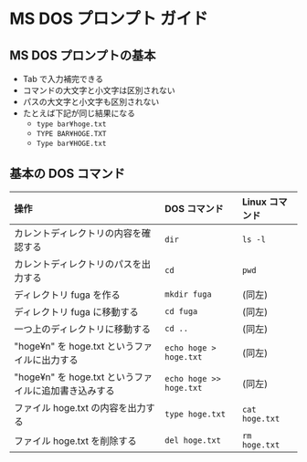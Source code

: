 # MS DOS プロンプト ガイド

## MS DOS プロンプトの基本

- Tab で入力補完できる
- コマンドの大文字と小文字は区別されない
- パスの大文字と小文字も区別されない
- たとえば下記が同じ結果になる
    - `type bar¥hoge.txt`
    - `TYPE BAR¥HOGE.TXT`
    - `Type bar¥HOGE.txt`

## 基本の DOS コマンド

| 操作                                                  | DOS コマンド            | Linux コマンド |
|:------------------------------------------------------|:------------------------|:------------|
| カレントディレクトリの内容を確認する                  | `dir`                   | `ls -l`|
| カレントディレクトリのパスを出力する                  | `cd`                    | `pwd`  |
| ディレクトリ fuga を作る                              | `mkdir fuga`            | (同左) |
| ディレクトリ fuga に移動する                          | `cd fuga`               | (同左) |
| 一つ上のディレクトリに移動する                        | `cd ..`                 | (同左) |
| "hoge¥n" を hoge.txt というファイルに出力する         | `echo hoge > hoge.txt`  | (同左) |
| "hoge¥n" を hoge.txt というファイルに追加書き込みする | `echo hoge >> hoge.txt` | (同左) |
| ファイル hoge.txt の内容を出力する                    | `type hoge.txt`         | `cat hoge.txt`|
| ファイル hoge.txt を削除する                          | `del hoge.txt`          | `rm hoge.txt` |
